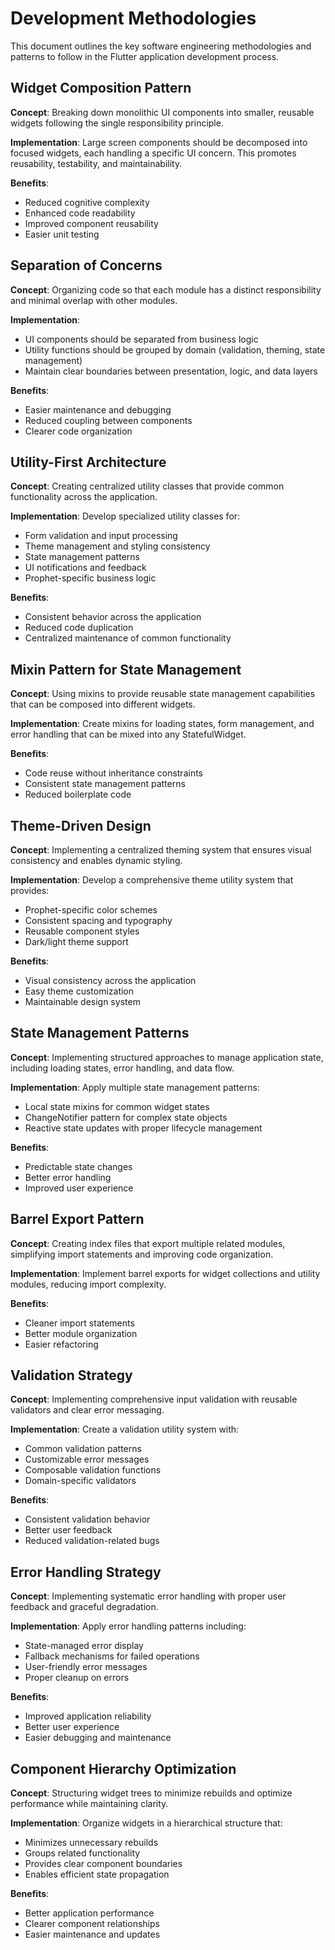 # Development Methodologies

This document outlines the key software engineering methodologies and patterns to follow in the Flutter application development process.

## Widget Composition Pattern

**Concept**: Breaking down monolithic UI components into smaller, reusable widgets following the single responsibility principle.

**Implementation**: Large screen components should be decomposed into focused widgets, each handling a specific UI concern. This promotes reusability, testability, and maintainability.

**Benefits**:
- Reduced cognitive complexity
- Enhanced code readability
- Improved component reusability
- Easier unit testing

## Separation of Concerns

**Concept**: Organizing code so that each module has a distinct responsibility and minimal overlap with other modules.

**Implementation**: 
- UI components should be separated from business logic
- Utility functions should be grouped by domain (validation, theming, state management)
- Maintain clear boundaries between presentation, logic, and data layers

**Benefits**:
- Easier maintenance and debugging
- Reduced coupling between components
- Clearer code organization

## Utility-First Architecture

**Concept**: Creating centralized utility classes that provide common functionality across the application.

**Implementation**: Develop specialized utility classes for:
- Form validation and input processing
- Theme management and styling consistency
- State management patterns
- UI notifications and feedback
- Prophet-specific business logic

**Benefits**:
- Consistent behavior across the application
- Reduced code duplication
- Centralized maintenance of common functionality

## Mixin Pattern for State Management

**Concept**: Using mixins to provide reusable state management capabilities that can be composed into different widgets.

**Implementation**: Create mixins for loading states, form management, and error handling that can be mixed into any StatefulWidget.

**Benefits**:
- Code reuse without inheritance constraints
- Consistent state management patterns
- Reduced boilerplate code

## Theme-Driven Design

**Concept**: Implementing a centralized theming system that ensures visual consistency and enables dynamic styling.

**Implementation**: Develop a comprehensive theme utility system that provides:
- Prophet-specific color schemes
- Consistent spacing and typography
- Reusable component styles
- Dark/light theme support

**Benefits**:
- Visual consistency across the application
- Easy theme customization
- Maintainable design system

## State Management Patterns

**Concept**: Implementing structured approaches to manage application state, including loading states, error handling, and data flow.

**Implementation**: Apply multiple state management patterns:
- Local state mixins for common widget states
- ChangeNotifier pattern for complex state objects
- Reactive state updates with proper lifecycle management

**Benefits**:
- Predictable state changes
- Better error handling
- Improved user experience

## Barrel Export Pattern

**Concept**: Creating index files that export multiple related modules, simplifying import statements and improving code organization.

**Implementation**: Implement barrel exports for widget collections and utility modules, reducing import complexity.

**Benefits**:
- Cleaner import statements
- Better module organization
- Easier refactoring

## Validation Strategy

**Concept**: Implementing comprehensive input validation with reusable validators and clear error messaging.

**Implementation**: Create a validation utility system with:
- Common validation patterns
- Customizable error messages
- Composable validation functions
- Domain-specific validators

**Benefits**:
- Consistent validation behavior
- Better user feedback
- Reduced validation-related bugs

## Error Handling Strategy

**Concept**: Implementing systematic error handling with proper user feedback and graceful degradation.

**Implementation**: Apply error handling patterns including:
- State-managed error display
- Fallback mechanisms for failed operations
- User-friendly error messages
- Proper cleanup on errors

**Benefits**:
- Improved application reliability
- Better user experience
- Easier debugging and maintenance

## Component Hierarchy Optimization

**Concept**: Structuring widget trees to minimize rebuilds and optimize performance while maintaining clarity.

**Implementation**: Organize widgets in a hierarchical structure that:
- Minimizes unnecessary rebuilds
- Groups related functionality
- Provides clear component boundaries
- Enables efficient state propagation

**Benefits**:
- Better application performance
- Clearer component relationships
- Easier maintenance and updates
